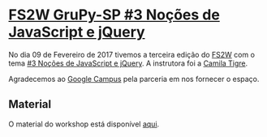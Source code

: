 # [FS2W GruPy-SP #3 Noções de JavaScript e jQuery][0]

No dia 09 de Fevereiro de 2017 tivemos a terceira edição do [FS2W][1] com o tema [#3 Noções de JavaScript e jQuery][0]. A instrutora foi a [Camila Tigre][2].

Agradecemos ao [Google Campus][3] pela parceria em nos fornecer o espaço.

## Material

O material do workshop está disponível [aqui][4].

[0]: http://meetu.ps/35R0yt
[1]: https://rg3915.github.io/fs2w/
[2]: https://github.com/camilatigre
[3]: https://www.campus.co/sao-paulo/pt
[4]: https://github.com/camilatigre/nocoesjs-workshop/blob/master/GrupySP%20-%20No%C3%A7%C3%B5es%20de%20JavaScript%20e%20jQuery.pdf